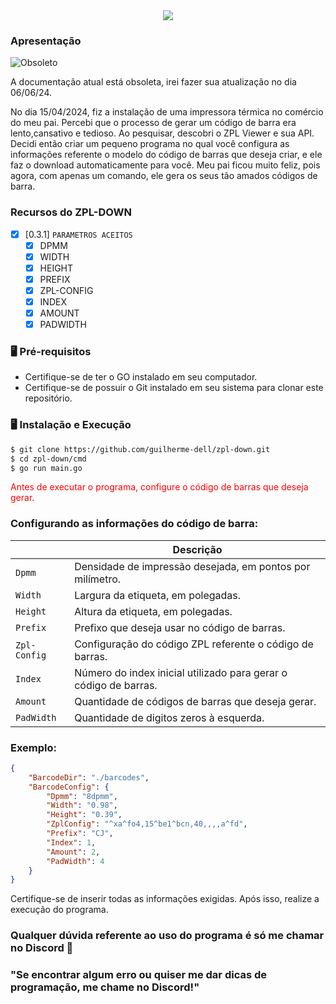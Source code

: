 <center>
<img src="https://imgur.com/tkdEL4z.png">
</center>

### Apresentação

![Obsoleto](https://img.shields.io/badge/AVISO-Documentação%20obsoleta-red)

A documentação atual está obsoleta, irei fazer sua atualização no dia 06/06/24.

No dia 15/04/2024, fiz a instalação de uma impressora térmica no comércio do meu pai. Percebi que o processo de gerar um código de barra era lento,cansativo e tedioso. Ao pesquisar, descobri o ZPL Viewer e sua API. Decidi então criar um pequeno programa no qual você configura as informações referente o modelo do código de barras que deseja criar, e ele faz o download automaticamente para você. Meu pai ficou muito feliz, pois agora, com apenas um comando, ele gera os seus tão amados códigos de barra.

### Recursos do ZPL-DOWN

- [x] [0.3.1] `PARAMETROS ACEITOS`
  - [x] DPMM
  - [x] WIDTH
  - [x] HEIGHT
  - [x] PREFIX
  - [x] ZPL-CONFIG
  - [x] INDEX
  - [x] AMOUNT
  - [x] PADWIDTH

### 🖥️ Pré-requisitos
- Certifique-se de ter o GO instalado em seu computador.
- Certifique-se de possuir o Git instalado em seu sistema para clonar este repositório.

### 🖥️ Instalação e Execução

```bash
$ git clone https://github.com/guilherme-dell/zpl-down.git
$ cd zpl-down/cmd
$ go run main.go
```
<p style="color:red;">Antes de executar o programa, configure o código de barras que deseja gerar.</p>

### Configurando as informações do código de barra:


|                  | Descrição                                                               |
|----------------  |-------------------------------------------------------------------------|
|`Dpmm`            | Densidade de impressão desejada, em pontos por milímetro.               |
|`Width`           | Largura da etiqueta, em polegadas.                                      |
|`Height`          | Altura da etiqueta, em polegadas.                                       |
|`Prefix`          | Prefixo que deseja usar no código de barras.                            |
|`Zpl-Config`      | Configuração do código ZPL referente o código de barras.                |
|`Index`           | Número do index inicial utilizado para gerar o código de barras.        |
|`Amount`          | Quantidade de códigos de barras que deseja gerar.                       |
|`PadWidth`        | Quantidade de digitos zeros à esquerda.                                 |


### Exemplo:

```json 
{
    "BarcodeDir": "./barcodes",
    "BarcodeConfig": {
        "Dpmm": "8dpmm",
        "Width": "0.98",
        "Height": "0.39",
        "ZplConfig": "^xa^fo4,15^be1^bcn,40,,,,a^fd",
        "Prefix": "CJ",
        "Index": 1,
        "Amount": 2,
        "PadWidth": 4
    }
}

```
Certifique-se de inserir todas as informações exigidas. Após isso, realize a execução do programa.

### Qualquer dúvida referente ao uso do programa é só me chamar no Discord 👾
### "Se encontrar algum erro ou quiser me dar dicas de programação, me chame no Discord!"
